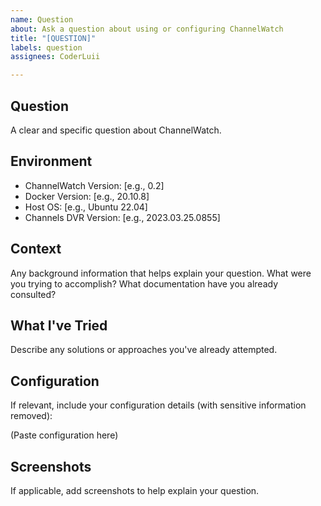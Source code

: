 ```yaml
---
name: Question
about: Ask a question about using or configuring ChannelWatch
title: "[QUESTION]"
labels: question
assignees: CoderLuii

---
```


## Question
A clear and specific question about ChannelWatch.

## Environment
- ChannelWatch Version: [e.g., 0.2]
- Docker Version: [e.g., 20.10.8]
- Host OS: [e.g., Ubuntu 22.04]
- Channels DVR Version: [e.g., 2023.03.25.0855]

## Context
Any background information that helps explain your question. What were you trying to accomplish? What documentation have you already consulted?

## What I've Tried
Describe any solutions or approaches you've already attempted.

## Configuration
If relevant, include your configuration details (with sensitive information removed):

(Paste configuration here)

## Screenshots
If applicable, add screenshots to help explain your question.
